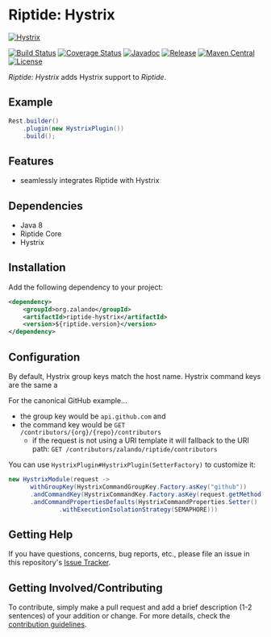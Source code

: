 # Riptide: Hystrix

[![Hystrix](https://netflix.github.com/Hystrix/images/hystrix-logo-tagline-850.png)](https://github.com/Netflix/Hystrix)

[![Build Status](https://img.shields.io/travis/zalando/riptide/master.svg)](https://travis-ci.org/zalando/riptide)
[![Coverage Status](https://img.shields.io/coveralls/zalando/riptide/master.svg)](https://coveralls.io/r/zalando/riptide)
[![Javadoc](https://javadoc-emblem.rhcloud.com/doc/org.zalando/riptide-hystrix/badge.svg)](http://www.javadoc.io/doc/org.zalando/riptide-hystrix)
[![Release](https://img.shields.io/github/release/zalando/riptide.svg)](https://github.com/zalando/riptide/releases)
[![Maven Central](https://img.shields.io/maven-central/v/org.zalando/riptide-hystrix.svg)](https://maven-badges.herokuapp.com/maven-central/org.zalando/riptide-hystrix)
[![License](https://img.shields.io/badge/license-MIT-blue.svg)](https://raw.githubusercontent.com/zalando/riptide/master/LICENSE)

*Riptide: Hystrix* adds Hystrix support to *Riptide*.

## Example

```java
Rest.builder()
    .plugin(new HystrixPlugin())
    .build();
```

## Features

-  seamlessly integrates Riptide with Hystrix

## Dependencies

- Java 8
- Riptide Core
- Hystrix

## Installation

Add the following dependency to your project:

```xml
<dependency>
    <groupId>org.zalando</groupId>
    <artifactId>riptide-hystrix</artifactId>
    <version>${riptide.version}</version>
</dependency>
```

## Configuration

By default, Hystrix group keys match the host name. Hystrix command keys are the same a

For the canonical GitHub example...

- the group key would be `api.github.com` and
- the command key would be `GET /contributors/{org}/{repo}/contributors`
  - if the request is not using a URI template it will fallback to the URI path:
    `GET /contributors/zalando/riptide/contributors`

You can use `HystrixPlugin#HystrixPlugin(SetterFactory)` to customize it:

```java
new HystrixModule(request ->
      withGroupKey(HystrixCommandGroupKey.Factory.asKey("github"))
      .andCommandKey(HystrixCommandKey.Factory.asKey(request.getMethod()))
      .andCommandPropertiesDefaults(HystrixCommandProperties.Setter()
              .withExecutionIsolationStrategy(SEMAPHORE)))
```

## Getting Help

If you have questions, concerns, bug reports, etc., please file an issue in this repository's [Issue Tracker](../../../../issues).

## Getting Involved/Contributing

To contribute, simply make a pull request and add a brief description (1-2 sentences) of your addition or change. For
more details, check the [contribution guidelines](../CONTRIBUTING.md).
